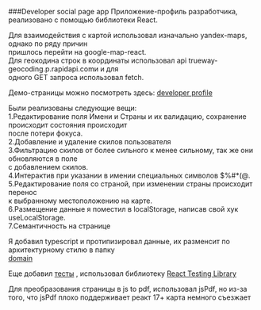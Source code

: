 ###Developer social page app
Приложение-профиль разработчика, реализовано с помощью библиотеки React.</p>
<p class="has-line-data" data-line-start="3" data-line-end="7">Для взаимодействия с картой использовал изначально yandex-maps, однако по ряду причин<br>
пришлось перейти на google-map-react.<br>
Для геокодина строк в координаты использовал api trueway-geocoding.p.rapidapi.comи и для<br>
одного GET запроса использовал fetch.</p>
<p class="has-line-data" data-line-start="8" data-line-end="9">Демо-страницы можно посмотреть здесь: <a href="https://github.com/ireull/developer-profile/tree/master/src/domain">developer profile</a></p>
<p class="has-line-data" data-line-start="10" data-line-end="21">Были реализованы следующие вещи:<br>
1.Редактирование поля Имени и Страны и их валидацию, сохранение происходит состояния происходит<br>
после потери фокуса.<br>
2.Добавление и удаление скилов пользователя<br>
3.Фильтрацию скилов от более сильного к менее сильному, так же они обновляются в поле<br>
с добавлением скилов.<br>
4.Интерактив при указании в имении специальных символов $%#*(@.<br>
5.Редактирование поля со страной, при изменении страны происходит перенос<br>
к выбранному местоположению на карте.<br>
6.Размещение данные я поместил в localStorage, написав свой хук useLocalStorage.<br>
7.Семантичность на странице</p>
<p class="has-line-data" data-line-start="22" data-line-end="24">Я добавил typescript и протипизировал данные, их разменсит по архитектурному стилю в папку<br>
<a href="https://github.com/ireull/developer-profile/tree/master/src/domain">domain</a></p>
<p class="has-line-data" data-line-start="25" data-line-end="26">Еще добавил <a href="https://github.com/ireull/developer-profile/tree/master/src/__tests__">тесты</a> , использовал библиотеку <a href="https://testing-library.com/docs/react-testing-library/intro/">React Testing Library</a></p>
<p class="has-line-data" data-line-start="27" data-line-end="28">Для преобразования страницы в js to pdf, использовал jsPdf, но из-за того, что jsPdf плохо поддерживает реакт 17+ карта немного съезжает</p>
